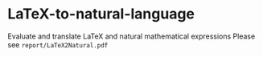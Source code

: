 # LaTeX-to-natural-language
Evaluate and translate LaTeX and natural mathematical expressions
Please see `report/LaTeX2Natural.pdf`

